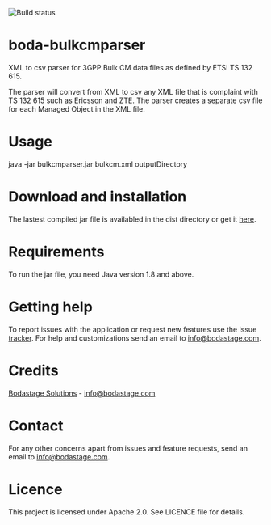 ![Build status](https://travis-ci.org/bodastage/boda-bulkcmparser.svg?branch=master)

# boda-bulkcmparser
XML to csv parser for 3GPP Bulk CM data files as defined by ETSI TS 132 615.

The parser will convert from XML to csv any XML file that is complaint with TS 132 615 such as Ericsson and ZTE. The parser creates a separate csv file for each Managed Object in the XML file.

# Usage
java -jar  bulkcmparser.jar bulkcm.xml outputDirectory

# Download and installation
The lastest compiled jar file is availabled in the dist directory or get it [here](https://github.com/bodastage/boda-bulkcmparser/blob/master/dist/boda-bulkcmparser.jar?raw=true).

# Requirements
To run the jar file, you need Java version 1.8 and above.

# Getting help
To report issues with the application or request new features use the issue [tracker](https://github.com/boda-stage/boda-bulkcmparser/issues). For help and customizations send an email to info@bodastage.com.

# Credits
[Bodastage Solutions](http://www.bodastage.com) - info@bodastage.com

# Contact
For any other concerns apart from issues and feature requests, send an email to info@bodastage.com.

# Licence
This project is licensed under Apache 2.0. See LICENCE file for details.
